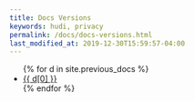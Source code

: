 ```yaml
---
title: Docs Versions
keywords: hudi, privacy
permalink: /docs/docs-versions.html
last_modified_at: 2019-12-30T15:59:57-04:00
---
```


<ul>
  {% for d in site.previous_docs %}
    <li><a href="{{ d[1] }}">{{ d[0] }}</a></li>
  {% endfor %}
</ul>
